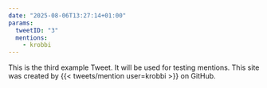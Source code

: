 ```yaml
---
date: "2025-08-06T13:27:14+01:00"
params:
  tweetID: "3"
  mentions:
    - krobbi
---
```


This is the third example Tweet. It will be used for testing mentions. This
site was created by {{< tweets/mention user=krobbi >}} on GitHub.
